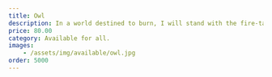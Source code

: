 ```yaml
---
title: Owl
description: In a world destined to burn, I will stand with the fire-tame it, and from its scorched remains, forge life anew.
price: 80.00
category: Available for all.
images: 
    - /assets/img/available/owl.jpg
order: 5000
---
```

